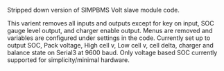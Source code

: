 Stripped down version of SIMPBMS Volt slave module code.  

This varient removes all inputs and outputs except for key on input, SOC gauge level output, and charger enable output. Menus are removed and variables are configured under settings in the code. 
Currently set up to output SOC, Pack voltage, High cell v, Low cell v, cell delta, charger and balance state on Serial3 at 9600 baud. 
Only voltage based SOC currently supported for simplicity/minimal hardware.
